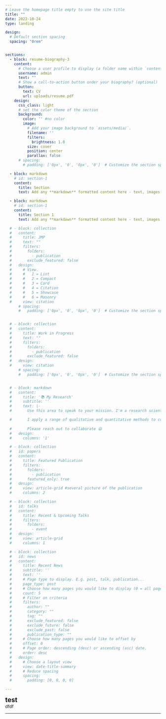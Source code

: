 ```yaml
---
# Leave the homepage title empty to use the site title
title: ""
date: 2022-10-24
type: landing

design:
  # Default section spacing
  spacing: "0rem"


sections:
  - block: resume-biography-3
    content:
      # Choose a user profile to display (a folder name within `content/authors/`)
      username: admin
      text: ""
      # Show a call-to-action button under your biography? (optional)
      button:
        text: CV
        url: uploads/resume.pdf
    design:
      css_class: light 
      # set the color theme of the section
      background:
        color: '' #no color
        image:
          # Add your image background to `assets/media/`.
          filename: ''
          filters:
            brightness: 1.0
          size: cover
          position: center
          parallax: false
      # spacing: 
        # padding: ['0px', '0', '0px', '0']  # Customize the section spacing. Order is top, right, bottom, left.

  - block: markdown
    # id: section-1
    content:
      title: Section
      text: Add any **markdown** formatted content here - text, images, videos, galleries - and even HTML code!

  - block: markdown
    # id: section-1
    content:
      title: Section 1
      text: Add any **markdown** formatted content here - text, images, videos, galleries - and even HTML code!

  # - block: collection
  #   content:
  #     title: JMP
  #     text: ""
  #     filters:
  #       folders:
  #         - publication
  #       exclude_featured: false
  #   design:
  #     # View.
  #     #   1 = List
  #     #   2 = Compact
  #     #   3 = Card
  #     #   4 = Citation
  #     #   5 = Showcase
  #     #   6 = Masonry
  #     view: citation
      # spacing: 
      #   padding: ['0px', '0', '0px', '0']  # Customize the section spacing. Order is top, right, bottom, left.


  # - block: collection
  #   content:
  #     title: Work in Progress
  #     text: ""
  #     filters:
  #       folders:
  #         - publication
  #       exclude_featured: false
  #   design:
  #     view: citation
      # spacing: 
      #   padding: ['0px', '0', '0px', '0']  # Customize the section spacing. Order is top, right, bottom, left.


  # - block: markdown
  #   content:
  #     title: '📚 My Research'
  #     subtitle: ''
  #     text: |-
  #       Use this area to speak to your mission. I'm a research scientist in the Moonshot team at DeepMind. I blog about machine learning, deep learning, and moonshots.

  #       I apply a range of qualitative and quantitative methods to comprehensively investigate the role of science and technology in the economy.
        
  #       Please reach out to collaborate 😃
  #   design:
  #     columns: '1'

  # - block: collection
  #   id: papers
  #   content:
  #     title: Featured Publication
  #     filters:
  #       folders:
  #         - publication
  #       featured_only: true
  #   design:
  #     view: article-grid #several picture of the publication
  #     columns: 2

  # - block: collection
  #   id: talks
  #   content:
  #     title: Recent & Upcoming Talks
  #     filters:
  #       folders:
  #         - event
  #   design:
  #     view: article-grid
  #     columns: 1

  # - block: collection
  #   id: news
  #   content:
  #     title: Recent News
  #     subtitle: ''
  #     text: ''
  #     # Page type to display. E.g. post, talk, publication...
  #     page_type: post
  #     # Choose how many pages you would like to display (0 = all pages)
  #     count: 5
  #     # Filter on criteria
  #     filters:
  #       author: ""
  #       category: ""
  #       tag: ""
  #       exclude_featured: false
  #       exclude_future: false
  #       exclude_past: false
  #       publication_type: ""
  #     # Choose how many pages you would like to offset by
  #     offset: 0
  #     # Page order: descending (desc) or ascending (asc) date.
  #     order: desc
  #   design:
  #     # Choose a layout view
  #     view: date-title-summary
  #     # Reduce spacing
  #     spacing:
  #       padding: [0, 0, 0, 0]

---
```


## test

dfdf

---
  <style>
  h1, h2, p {
    margin-top: 0;
    margin-bottom: 0;
  }

  .section-title, .section-subtitle, .section-text, .block-title {
    margin-top: 0;
    margin-bottom: 0;
    padding: 0;
  }
</style>